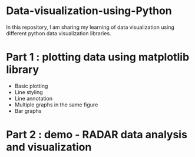 # Data-visualization-using-Python
In this repository, I am sharing my learning of data visualization using different python data visualization libraries.

# Part 1 : plotting data using matplotlib library
  - Basic plotting
  - Line styling
  - Line annotation
  - Multiple graphs in the same figure
  - Bar graphs

# Part 2 : demo - RADAR data analysis and visualization


